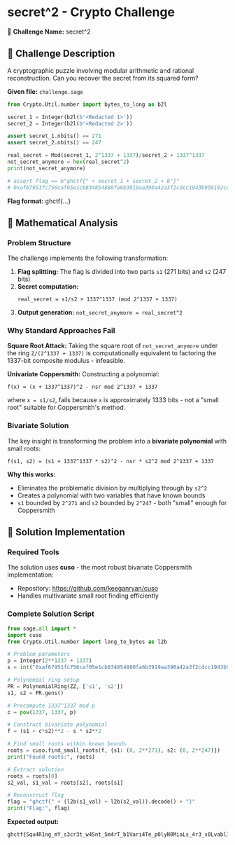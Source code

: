 # secret^2 - Crypto Challenge

🏴 **Challenge Name:** secret^2

## 📝 Challenge Description

A cryptographic puzzle involving modular arithmetic and rational reconstruction. Can you recover the secret from its squared form?

**Given file:** `challenge.sage`

```python
from Crypto.Util.number import bytes_to_long as b2l

secret_1 = Integer(b2l(b'<Redacted 1>'))
secret_2 = Integer(b2l(b'<Redacted 2>'))

assert secret_1.nbits() == 271
assert secret_2.nbits() == 247

real_secret = Mod(secret_1, 2^1337 + 1337)/secret_2 + 1337^1337
not_secret_anymore = hex(real_secret^2)
print(not_secret_anymore)

# assert flag == b"ghctf{" + secret_1 + secret_2 + b"}"
# 0xaf67951fc756caf05e1cb834854880fa6b3919aa390a42a3f2cdcc1943b959192cebea290e4bbe41b517056b95903e9f6ec10d490fdde72cf17a7ab3e65d61fc9c0a750dc20d52626f78c7200744fb9bcc0e7b9f33dd5a83df5d05de7258404b5c56ced4b57e63ab0c7c4761ce76d789734d705e8e137a2000c678c5b90b1df6169499ef39184622d4f83a03985ba8038fdb05aae52d5f2c04f8b8f7a4ac2a54b3d0be67c71752
```

**Flag format:** ghctf{...}

## 🔧 Mathematical Analysis

### Problem Structure

The challenge implements the following transformation:

1. **Flag splitting:** The flag is divided into two parts `s1` (271 bits) and `s2` (247 bits)
2. **Secret computation:**
   ```
   real_secret = s1/s2 + 1337^1337 (mod 2^1337 + 1337)
   ```
3. **Output generation:** `not_secret_anymore = real_secret^2`

### Why Standard Approaches Fail

**Square Root Attack:** Taking the square root of `not_secret_anymore` under the ring `Z/(2^1337 + 1337)` is computationally equivalent to factoring the 1337-bit composite modulus - infeasible.

**Univariate Coppersmith:** Constructing a polynomial:

```
f(x) = (x + 1337^1337)^2 - nsr mod 2^1337 + 1337
```

where `x = s1/s2`, fails because `x` is approximately 1333 bits - not a "small root" suitable for Coppersmith's method.

### Bivariate Solution

The key insight is transforming the problem into a **bivariate polynomial** with small roots:

```
f(s1, s2) = (s1 + 1337^1337 * s2)^2 - nsr * s2^2 mod 2^1337 + 1337
```

**Why this works:**

- Eliminates the problematic division by multiplying through by `s2^2`
- Creates a polynomial with two variables that have known bounds
- `s1` bounded by `2^271` and `s2` bounded by `2^247` - both "small" enough for Coppersmith

## 🚀 Solution Implementation

### Required Tools

The solution uses **cuso** - the most robust bivariate Coppersmith implementation:

- Repository: https://github.com/keeganryan/cuso
- Handles multivariate small root finding efficiently

### Complete Solution Script

```python
from sage.all import *
import cuso
from Crypto.Util.number import long_to_bytes as l2b

# Problem parameters
p = Integer(2**1337 + 1337)
s = int("0xaf67951fc756caf05e1cb834854880fa6b3919aa390a42a3f2cdcc1943b959192cebea290e4bbe41b517056b95903e9f6ec10d490fdde72cf17a7ab3e65d61fc9c0a750dc20d52626f78c7200744fb9bcc0e7b9f33dd5a83df5d05de7258404b5c56ced4b57e63ab0c7c4761ce76d789734d705e8e137a2000c678c5b90b1df6169499ef39184622d4f83a03985ba8038fdb05aae52d5f2c04f8b8f7a4ac2a54b3d0be67c71752", 16)

# Polynomial ring setup
PR = PolynomialRing(ZZ, ['s1', 's2'])
s1, s2 = PR.gens()

# Precompute 1337^1337 mod p
c = pow(1337, 1337, p)

# Construct bivariate polynomial
f = (s1 + c*s2)**2 - s * s2**2

# Find small roots within known bounds
roots = cuso.find_small_roots(f, {s1: (0, 2**271), s2: (0, 2**247)})
print("Found roots:", roots)

# Extract solution
roots = roots[0]
s2_val, s1_val = roots[s2], roots[s1]

# Reconstruct flag
flag = "ghctf{" + (l2b(s1_val) + l2b(s2_val)).decode() + "}"
print("Flag:", flag)
```

**Expected output:**

```
ghctf{Squ4R1ng_mY_s3cr3t_w4Snt_5m4rT_b1Vari4Te_p0lyN0MiaLs_4r3_s0Lvabl3}
```
